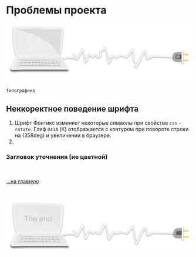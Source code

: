 <div class="navi"><nav id="navi"><!-- js --></nav></div>

# Проблемы проекта

<span id="az1-img" class="img" onclick="imgResize()">![img](assets/svg/comp-start.svg)</span>

	Типографика

## Неккоректное поведение шрифта

1. Шрифт Фонтикс изменяет некоторые символы при свойстве `css` - `rotate`. Глиф `041A` (К) отображается с контуром при повороте строки на (358deg) и увеличении в браузере.
2. 

### Загловок уточнения (не цветной)

<br>

[…на главную](/)

<br>

<span id="comp-end-img" class="img" onclick="imgResize()">![img](assets/svg/comp-end.svg)</span>

<script src="assets/js/navi.js"></script>
